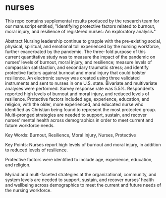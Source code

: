 # nurses

This repo contains supplemental results produced by the research team for our manuscript entitled, "Identifying protective factors related to burnout, moral injury, and resilience of registered nurses: An exploratory analysis."

Abstract
Nursing leadership continue to grapple with the pre-existing social, physical, spiritual, and emotional toll experienced by the nursing workforce, further exacerbated by the pandemic. The three-fold purpose of this current quantitative study was to measure the impact of the pandemic on nurses’ levels of burnout, moral injury, and resilience; measure levels of compassion satisfaction, and secondary traumatic stress; and identify protective factors against burnout and moral injury that could bolster resilience. An electronic survey was created using three validated instruments and sent to nurses in one U.S. state. Bivariate and multivariate analyses were performed. Survey response rate was 5.5%. Respondents reported high levels of burnout and moral injury, and reduced levels of resilience. Protective factors included age, experience, education, and religion, with the older, more experienced, and educated nurse who identified as Christian being found to represent the most protected group.  Multi-pronged strategies are needed to support, sustain, and recover nurses’ mental health across demographics in order to meet current and future workforce needs. 
 
Key Words: 
Burnout, Resilience, Moral Injury, Nurses, Protective 
 
Key Points: 
Nurses report high levels of burnout and moral injury, in addition to reduced levels of resilience.  

Protective factors were identified to include age, experience, education, and religion.   
 
Myriad and multi-faceted strategies at the organizational, community, and system levels are needed to support, sustain, and recover nurses’ health and wellbeing across demographics to meet the current and future needs of the nursing workforce. 

